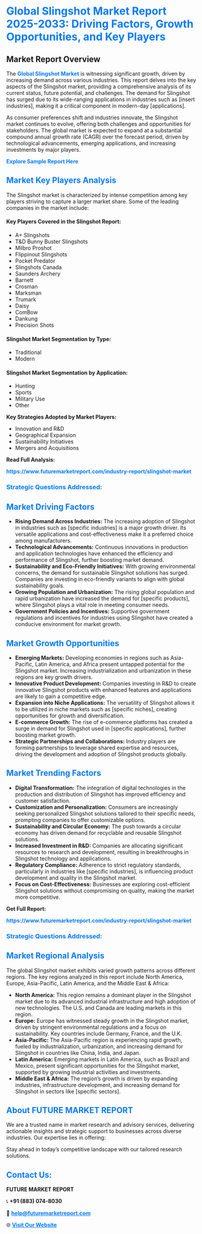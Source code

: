 <h1 style="color: #007BFF;">Global Slingshot Market Report 2025-2033: Driving Factors, Growth Opportunities, and Key Players</h1>

<section id="overview">
<h2>Market Report Overview</h2>
<p>The <a href="https://www.futuremarketreport.com/industry-report/slingshot-market" style="color: #007BFF; text-decoration: none;"><strong>Global Slingshot Market</strong></a> is witnessing significant growth, driven by increasing demand across various industries. This report delves into the key aspects of the Slingshot market, providing a comprehensive analysis of its current status, future potential, and challenges. The demand for Slingshot has surged due to its wide-ranging applications in industries such as [insert industries], making it a critical component in modern-day [applications].</p>
<p>As consumer preferences shift and industries innovate, the Slingshot market continues to evolve, offering both challenges and opportunities for stakeholders. The global market is expected to expand at a substantial compound annual growth rate (CAGR) over the forecast period, driven by technological advancements, emerging applications, and increasing investments by major players.</p>
</section>

<section id="overview">
<p><a href="https://www.futuremarketreport.com/request-sample/reportId=89511" style="color: #007BFF; text-decoration: none;"><strong>Explore Sample Report Here</strong></a></p>
</section>

<section id="key-players">
<h2 style="color: #007BFF;">Market Key Players Analysis</h2>
<p>The Slingshot market is characterized by intense competition among key players striving to capture a larger market share. Some of the leading companies in the market include:</p>
<h4>Key Players Covered in the Slingshot Report:</h4>
<ul><li>A+ Slingshots</li><li>T&amp;D Bunny Buster Slingshots</li><li>Milbro Proshot</li><li>Flippinout Slingshots</li><li>Pocket Predator</li><li>Slingshots Canada</li><li>Saunders Archery</li><li>Barnett</li><li>Crosman</li><li>Marksman</li><li>Trumark</li><li>Daisy</li><li>ComBow</li><li>Dankung</li><li>Precision Shots</li></ul>
<h4>Slingshot Market Segmentation by Type:</h4>
<ul><li>Traditional</li><li>Modern</li></ul>

<h4>Slingshot Market Segmentation by Application:</h4>
<ul><li>Hunting</li><li>Sports</li><li>Military Use</li><li>Other</li></ul>
<p><strong>Key Strategies Adopted by Market Players:</strong></p>
<ul>
<li>Innovation and R&D</li>
<li>Geographical Expansion</li>
<li>Sustainability Initiatives</li>
<li>Mergers and Acquisitions</li>
</ul>
</section>

<section>
<p><strong>Read Full Analysis: </strong></p><a href="https://www.futuremarketreport.com/industry-report/slingshot-market" style="color: #007BFF; text-decoration: none;"><strong>https://www.futuremarketreport.com/industry-report/slingshot-market</strong></a>
<h3 style="color: #007BFF;">Strategic Questions Addressed:</h3>
</section>

<section id="driving-factors">
<h2 style="color: #007BFF;">Market Driving Factors</h2>
<ul>
<li><strong>Rising Demand Across Industries:</strong> The increasing adoption of Slingshot in industries such as [specific industries] is a major growth driver. Its versatile applications and cost-effectiveness make it a preferred choice among manufacturers.</li>
<li><strong>Technological Advancements:</strong> Continuous innovations in production and application technologies have enhanced the efficiency and performance of Slingshot, further boosting market demand.</li>
<li><strong>Sustainability and Eco-Friendly Initiatives:</strong> With growing environmental concerns, the demand for sustainable Slingshot solutions has surged. Companies are investing in eco-friendly variants to align with global sustainability goals.</li>
<li><strong>Growing Population and Urbanization:</strong> The rising global population and rapid urbanization have increased the demand for [specific products], where Slingshot plays a vital role in meeting consumer needs.</li>
<li><strong>Government Policies and Incentives:</strong> Supportive government regulations and incentives for industries using Slingshot have created a conducive environment for market growth.</li>
</ul>
</section>

<section id="growth-opportunities">
<h2 style="color: #007BFF;">Market Growth Opportunities</h2>
<ul>
<li><strong>Emerging Markets:</strong> Developing economies in regions such as Asia-Pacific, Latin America, and Africa present untapped potential for the Slingshot market. Increasing industrialization and urbanization in these regions are key growth drivers.</li>
<li><strong>Innovative Product Development:</strong> Companies investing in R&D to create innovative Slingshot products with enhanced features and applications are likely to gain a competitive edge.</li>
<li><strong>Expansion into Niche Applications:</strong> The versatility of Slingshot allows it to be utilized in niche markets such as [specific niches], creating opportunities for growth and diversification.</li>
<li><strong>E-commerce Growth:</strong> The rise of e-commerce platforms has created a surge in demand for Slingshot used in [specific applications], further boosting market growth.</li>
<li><strong>Strategic Partnerships and Collaborations:</strong> Industry players are forming partnerships to leverage shared expertise and resources, driving the development and adoption of Slingshot products globally.</li>
</ul>
</section>

<section id="trending-factors">
<h2 style="color: #007BFF;">Market Trending Factors</h2>
<ul>
<li><strong>Digital Transformation:</strong> The integration of digital technologies in the production and distribution of Slingshot has improved efficiency and customer satisfaction.</li>
<li><strong>Customization and Personalization:</strong> Consumers are increasingly seeking personalized Slingshot solutions tailored to their specific needs, prompting companies to offer customizable options.</li>
<li><strong>Sustainability and Circular Economy:</strong> The push towards a circular economy has driven demand for recyclable and reusable Slingshot solutions.</li>
<li><strong>Increased Investment in R&D:</strong> Companies are allocating significant resources to research and development, resulting in breakthroughs in Slingshot technology and applications.</li>
<li><strong>Regulatory Compliance:</strong> Adherence to strict regulatory standards, particularly in industries like [specific industries], is influencing product development and quality in the Slingshot market.</li>
<li><strong>Focus on Cost-Effectiveness:</strong> Businesses are exploring cost-efficient Slingshot solutions without compromising on quality, making the market more competitive.</li>
</ul>
</section>

<section>
<p><strong>Get Full Report: </strong></p><a href="https://www.futuremarketreport.com/industry-report/slingshot-market" style="color: #007BFF; text-decoration: none;"><strong>https://www.futuremarketreport.com/industry-report/slingshot-market</strong></a>
<h3 style="color: #007BFF;">Strategic Questions Addressed:</h3>
</section>


<section id="regional-analysis">
<h2 style="color: #007BFF;">Market Regional Analysis</h2>
<p>The global Slingshot market exhibits varied growth patterns across different regions. The key regions analyzed in this report include North America, Europe, Asia-Pacific, Latin America, and the Middle East & Africa:</p>
<ul>
<li><strong>North America:</strong> This region remains a dominant player in the Slingshot market due to its advanced industrial infrastructure and high adoption of new technologies. The U.S. and Canada are leading markets in this region.</li>
<li><strong>Europe:</strong> Europe has witnessed steady growth in the Slingshot market, driven by stringent environmental regulations and a focus on sustainability. Key countries include Germany, France, and the U.K.</li>
<li><strong>Asia-Pacific:</strong> The Asia-Pacific region is experiencing rapid growth, fueled by industrialization, urbanization, and increasing demand for Slingshot in countries like China, India, and Japan.</li>
<li><strong>Latin America:</strong> Emerging markets in Latin America, such as Brazil and Mexico, present significant opportunities for the Slingshot market, supported by growing industrial activities and investments.</li>
<li><strong>Middle East & Africa:</strong> The region’s growth is driven by expanding industries, infrastructure development, and increasing demand for Slingshot in sectors like [specific sectors].</li>
</ul>
</section>

<footer>
<h2 style="color: #007BFF;">About FUTURE MARKET REPORT</h2>
<p>We are a trusted name in market research and advisory services, delivering actionable insights and strategic support to businesses across diverse industries. Our expertise lies in offering:</p>

<p>Stay ahead in today’s competitive landscape with our tailored research solutions.</p>

<h2 style="color: #007BFF;">Contact Us:</h2>
<p><strong>FUTURE MARKET REPORT</strong></p>
<p>📞 <strong>+91 (883) 074-8030</strong></p>
<p>📧 <strong><a href="mailto:help@futuremarketreport.com" style="color: #007BFF;">help@futuremarketreport.com</a></strong></p>
<p>🌐 <strong><a href="https://www.futuremarketreport.com/" style="color: #007BFF;">Visit Our Website</a></strong></p>
</footer>